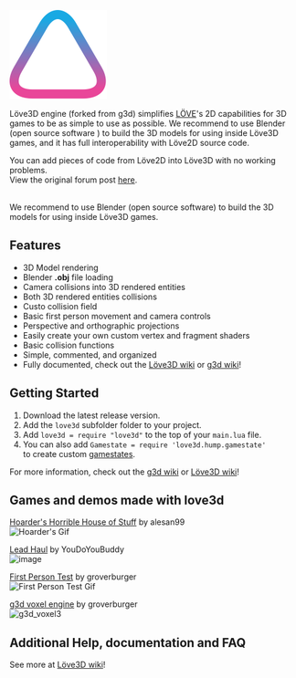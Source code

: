![love3d_logo](assets/logo.svg)


Löve3D engine (forked from g3d) simplifies [LÖVE](http://love2d.org)'s 2D capabilities for 3D games to be as simple to use as possible. We recommend to use Blender (open source software ) to build the 3D models for using inside Löve3D games, and it has full interoperability with Löve2D source code.

You can add pieces of code from Löve2D into Löve3D with no working problems.  
View the original forum post [here](https://love2d.org/forums/viewtopic.php?f=5&t=86350).
<br/><br/>

We recommend to use Blender (open source software) to build the 3D models for using inside Löve3D games.
<br/>

## Features

- 3D Model rendering
- Blender __.obj__ file loading
- Camera collisions into 3D rendered entities
- Both 3D rendered entities collisions
- Custo collision field
- Basic first person movement and camera controls
- Perspective and orthographic projections
- Easily create your own custom vertex and fragment shaders
- Basic collision functions
- Simple, commented, and organized
- Fully documented, check out the [Löve3D wiki](http://love3d.gabrielmargarido.org) or [g3d wiki](https://github.com/groverburger/g3d/wiki)!

## Getting Started

1. Download the latest release version.
2. Add the `love3d` subfolder folder to your project.
3. Add `love3d = require "love3d"` to the top of your `main.lua` file.  
4. You can also add `Gamestate = require 'love3d.hump.gamestate'`  
to create custom [gamestates](https://hump.readthedocs.io/en/latest/gamestate.html).

For more information, check out the [g3d wiki](https://github.com/groverburger/g3d/wiki) or [Löve3D wiki](http://love3d.gabrielmargarido.org)!

## Games and demos made with love3d

[Hoarder's Horrible House of Stuff](https://alesan99.itch.io/hoarders-horrible-house-of-stuff) by alesan99<br/>
![Hoarder's Gif](https://img.itch.zone/aW1hZ2UvODY2NDc3LzQ4NjYzMDcuZ2lm/original/byZGOE.gif)

[Lead Haul](https://hydrogen-maniac.itch.io/lead-haul) by YouDoYouBuddy<br/>
![image](https://user-images.githubusercontent.com/19754251/134966103-014a1f67-c79f-4bf6-bece-5764d6c22ee5.png)

[First Person Test](https://github.com/groverburger/g3d_fps) by groverburger<br/>
![First Person Test Gif](https://user-images.githubusercontent.com/19754251/108477667-6012f900-7248-11eb-97e9-8fbc03a09a99.gif)

[g3d voxel engine](https://github.com/groverburger/g3d_voxel) by groverburger<br />
![g3d_voxel3](https://user-images.githubusercontent.com/19754251/146161518-7e94510f-5683-4a3c-aaa2-c39d4d23f0bd.png)

## Additional Help, documentation and FAQ 

See more at [Löve3D wiki](http://love3d.gabrielmargarido.org)!
  
  
  
  